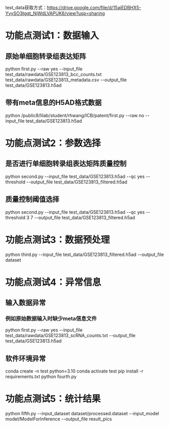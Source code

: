 test_data获取方式：https://drive.google.com/file/d/15ajEDBHX5-YvySO3tgqt_NjWdLVAPUK6/view?usp=sharing

# 功能点测试1：数据输入
## 原始单细胞转录组表达矩阵
python first.py --raw yes --input_file test_data/rawdata/GSE123813_bcc_counts.txt test_data/rawdata/GSE123813_metadata.csv --output_file test_data/GSE123813.h5ad
## 带有meta信息的H5AD格式数据
python /public8/lilab/student/rhwang/ICB/patent/first.py --raw no --input_file test_data/GSE123813.h5ad

# 功能点测试2：参数选择
## 是否进行单细胞转录组表达矩阵质量控制
python second.py --input_file test_data/GSE123813.h5ad --qc yes --threshold --output_file test_data/GSE123813_filtered.h5ad
## 质量控制阈值选择
python second.py --input_file test_data/GSE123813.h5ad --qc yes --threshold 3 7 --output_file test_data/GSE123813_filtered.h5ad

# 功能点测试3：数据预处理
python third.py --input_file test_data/GSE123813_filtered.h5ad --output_file dataset

# 功能点测试4：异常信息
## 输入数据异常
### 例如原始数据输入时缺少meta信息文件
python first.py --raw yes --input_file test_data/rawdata/GSE123813_scRNA_counts.txt --output_file test_data/GSE123813.h5ad

## 软件环境异常
conda create -n test python=3.10 
conda activate test
pip install -r requirements.txt
python fourth.py

# 功能点测试5：统计结果
python fifth.py --input_dataset dataset/processed.dataset --input_model model/ModelForInference --output_file result_pics
